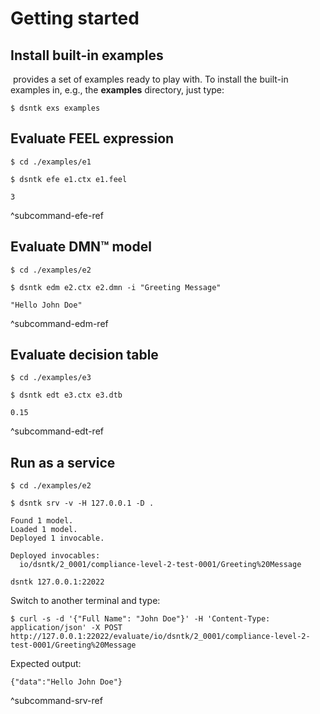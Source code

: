 # Getting started

## Install built-in examples

&#8203;<DsntkName/> provides a set of examples ready to play with.
To install the built-in examples in, e.g., the **examples** directory, just type:

```shell 
$ dsntk exs examples
```

## Evaluate FEEL expression

```shell
$ cd ./examples/e1
```

```shell
$ dsntk efe e1.ctx e1.feel
```

```text
3
```

^subcommand-efe-ref

## Evaluate DMN™ model

```shell
$ cd ./examples/e2
```

```shell
$ dsntk edm e2.ctx e2.dmn -i "Greeting Message"
```

```text
"Hello John Doe"
```

^subcommand-edm-ref

## Evaluate decision table

```shell
$ cd ./examples/e3
```

```shell
$ dsntk edt e3.ctx e3.dtb
```

```text
0.15
```

^subcommand-edt-ref

## Run as a service

```shell
$ cd ./examples/e2
```

```shell
$ dsntk srv -v -H 127.0.0.1 -D .
```

```text
Found 1 model.
Loaded 1 model.
Deployed 1 invocable.

Deployed invocables:
  io/dsntk/2_0001/compliance-level-2-test-0001/Greeting%20Message

dsntk 127.0.0.1:22022
```

Switch to another terminal and type:

```shell
$ curl -s -d '{"Full Name": "John Doe"}' -H 'Content-Type: application/json' -X POST http://127.0.0.1:22022/evaluate/io/dsntk/2_0001/compliance-level-2-test-0001/Greeting%20Message
```

Expected output:

```text
{"data":"Hello John Doe"}
```

^subcommand-srv-ref

